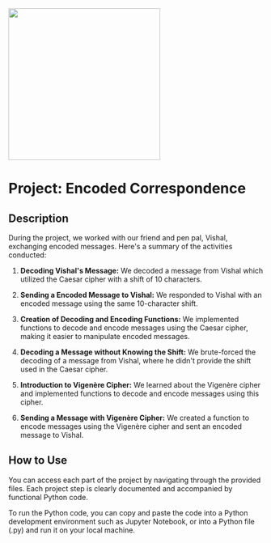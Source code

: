 <img src="https://github.com/hugo4s/coded_correspondence_python/assets/140451515/611eeabf-c0b8-4caa-9a57-30dee6e0acca" width="300"> 



# Project: Encoded Correspondence

## Description

During the project, we worked with our friend and pen pal, Vishal, exchanging encoded messages. Here's a summary of the activities conducted:

1. **Decoding Vishal's Message:** We decoded a message from Vishal which utilized the Caesar cipher with a shift of 10 characters.

2. **Sending a Encoded Message to Vishal:** We responded to Vishal with an encoded message using the same 10-character shift.

3. **Creation of Decoding and Encoding Functions:** We implemented functions to decode and encode messages using the Caesar cipher, making it easier to manipulate encoded messages.

4. **Decoding a Message without Knowing the Shift:** We brute-forced the decoding of a message from Vishal, where he didn't provide the shift used in the Caesar cipher.

5. **Introduction to Vigenère Cipher:** We learned about the Vigenère cipher and implemented functions to decode and encode messages using this cipher.

6. **Sending a Message with Vigenère Cipher:** We created a function to encode messages using the Vigenère cipher and sent an encoded message to Vishal.

## How to Use

You can access each part of the project by navigating through the provided files. Each project step is clearly documented and accompanied by functional Python code.

To run the Python code, you can copy and paste the code into a Python development environment such as Jupyter Notebook, or into a Python file (.py) and run it on your local machine.
